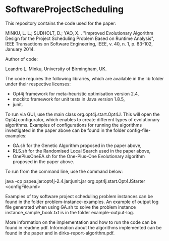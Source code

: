 # SoftwareProjectScheduling

This repository contains the code used for the paper:

MINKU, L. L.; SUDHOLT, D.; YAO, X. . "Improved Evolutionary Algorithm Design for the Project Scheduling Problem Based on Runtime Analysis", IEEE Transactions on Software Engineering, IEEE, v. 40, n. 1, p. 83-102, January 2014.

Author of code:

Leandro L. Minku, University of Birmingham, UK.

The code requires the following libraries, which are available in the lib folder under their respective licenses:
- Opt4j framework for meta-heuristic optimisation version 2.4,
- mockito framework for unit tests in Java version 1.8.5,
- junit.

To run via GUI, use the main class org.opt4j.start.Opt4J. This will open the Opt4j configurator, which enables to create different types of evolutionary algorithms. Examples of configurations for running the algorithms investigated in the paper above can be found in the folder config-file-examples:

- GA.sh for the Genetic Algorithm proposed in the paper above,
- RLS.sh for the Randomised Local Search used in the paper above,
- OnePlusOneEA.sh for the One-Plus-One Evolutionary algorithm proposed in the paper above.

To run from the command line, use the command below:

java -cp pspea.jar:opt4j-2.4.jar:junit.jar org.opt4j.start.Opt4JStarter <configFile.xml>

Examples of toy software project scheduling problem instances can be found in the folder problem-instance-examples. An example of output log file generated when using GA.sh to solve the problem instance instance_sample_book.txt is in the folder example-output-log.

More information on the implementation and how to run the code can be found in readme.pdf. Information about the algorithms implemented can be found in the paper and in dirks-report-algorithm.pdf.
